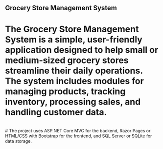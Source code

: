 ## Grocery Store Management System
# The Grocery Store Management System is a simple, user-friendly application designed to help small or medium-sized grocery stores streamline their daily operations. The system includes modules for managing products, tracking inventory, processing sales, and handling customer data.
<BR>
#  The project uses ASP.NET Core MVC for the backend, Razor Pages or HTML/CSS with Bootstrap for the frontend, and SQL Server or SQLite for data storage.
